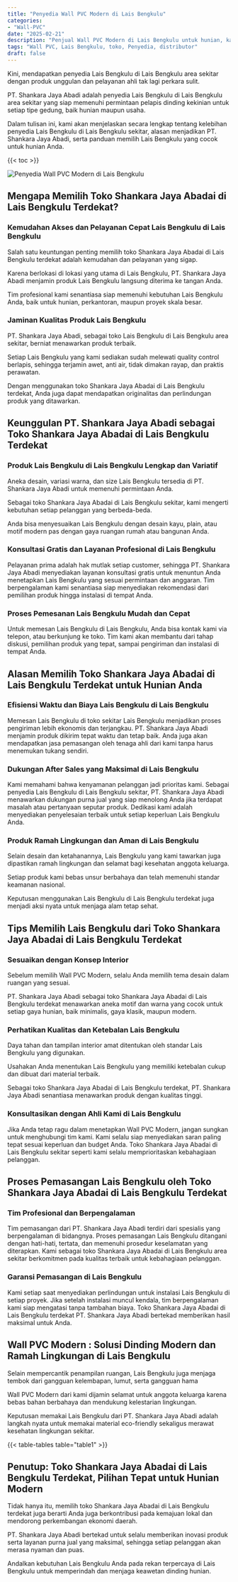 ```yaml
---
title: "Penyedia Wall PVC Modern di Lais Bengkulu"
categories: 
- "Wall-PVC"
date: "2025-02-21"
description: "Penjual Wall PVC Modern di Lais Bengkulu untuk hunian, kantor, serta toko. Produk berkualitas, pilihan motif, pilihan warna modern, dengan jasa penempatan ditangani oleh tim profesional dan garansi resmi!|Servis distribusi Wall PVC Modern di Lais Bengkulu untuk kebutuhan tempat tinggal, kantor, maupun gerai, dengan panel terbaik dan instalasi oleh teknisi ahli serta jaminan resmi.|Alternatif Wall PVC Modern di Lais Bengkulu yang terpercaya untuk tempat tinggal, office, serta ritel, dengan produk berkualitas dan instalasi dikerjakan oleh teknisi berpengalaman serta kepastian resmi.|Distribusi Wall PVC Modern di Lais Bengkulu untuk rumah, office, dan gerai, beserta panel unggulan dan instalasi dikerjakan oleh teknisi ahli, lengkap beserta kepastian resmi.}"
tags: "Wall PVC, Lais Bengkulu, toko, Penyedia, distributor"
draft: false
---
```


Kini, mendapatkan penyedia Lais Bengkulu di Lais Bengkulu area sekitar dengan produk unggulan dan pelayanan ahli tak lagi perkara sulit.

PT. Shankara Jaya Abadi adalah penyedia Lais Bengkulu di Lais Bengkulu area sekitar yang siap memenuhi permintaan pelapis dinding kekinian untuk setiap tipe gedung, baik hunian maupun usaha.

Dalam tulisan ini, kami akan menjelaskan secara lengkap tentang kelebihan penyedia Lais Bengkulu di Lais Bengkulu sekitar, alasan menjadikan PT. Shankara Jaya Abadi, serta panduan memilih Lais Bengkulu yang cocok untuk hunian Anda.

{{< toc >}}

![Penyedia Wall PVC Modern di Lais Bengkulu](/images/Wall-PVC/Penyedia-Wall-PVC-Modern-di-Lais-Bengkulu.png)


## Mengapa Memilih Toko Shankara Jaya Abadai di Lais Bengkulu Terdekat?

### Kemudahan Akses dan Pelayanan Cepat Lais Bengkulu di Lais Bengkulu

Salah satu keuntungan penting memilih toko Shankara Jaya Abadai di Lais Bengkulu terdekat adalah kemudahan dan pelayanan yang sigap.

Karena berlokasi di lokasi yang utama di Lais Bengkulu, PT. Shankara Jaya Abadi menjamin produk Lais Bengkulu langsung diterima ke tangan Anda.

Tim profesional kami senantiasa siap memenuhi kebutuhan Lais Bengkulu Anda, baik untuk hunian, perkantoran, maupun proyek skala besar.

### Jaminan Kualitas Produk Lais Bengkulu

PT. Shankara Jaya Abadi, sebagai toko Lais Bengkulu di Lais Bengkulu area sekitar, berniat menawarkan produk terbaik.

Setiap Lais Bengkulu yang kami sediakan sudah melewati quality control berlapis, sehingga terjamin awet, anti air, tidak dimakan rayap, dan praktis perawatan.

Dengan menggunakan toko Shankara Jaya Abadai di Lais Bengkulu terdekat, Anda juga dapat mendapatkan originalitas dan perlindungan produk yang ditawarkan.

## Keunggulan PT. Shankara Jaya Abadi sebagai Toko Shankara Jaya Abadai di Lais Bengkulu Terdekat

### Produk Lais Bengkulu di Lais Bengkulu Lengkap dan Variatif

Aneka desain, variasi warna, dan size Lais Bengkulu tersedia di PT. Shankara Jaya Abadi untuk memenuhi permintaan Anda.

Sebagai toko Shankara Jaya Abadai di Lais Bengkulu sekitar, kami mengerti kebutuhan setiap pelanggan yang berbeda-beda.

Anda bisa menyesuaikan Lais Bengkulu dengan desain kayu, plain, atau motif modern pas dengan gaya ruangan rumah atau bangunan Anda.

### Konsultasi Gratis dan Layanan Profesional di Lais Bengkulu

Pelayanan prima adalah hak mutlak setiap customer, sehingga PT. Shankara Jaya Abadi menyediakan layanan konsultasi gratis untuk menuntun Anda menetapkan Lais Bengkulu yang sesuai permintaan dan anggaran. Tim berpengalaman kami senantiasa siap menyediakan rekomendasi dari pemilihan produk hingga instalasi di tempat Anda.

### Proses Pemesanan Lais Bengkulu Mudah dan Cepat

Untuk memesan Lais Bengkulu di Lais Bengkulu, Anda bisa kontak kami via telepon, atau berkunjung ke toko. Tim kami akan membantu dari tahap diskusi, pemilihan produk yang tepat, sampai pengiriman dan instalasi di tempat Anda.

## Alasan Memilih Toko Shankara Jaya Abadai di Lais Bengkulu Terdekat untuk Hunian Anda

### Efisiensi Waktu dan Biaya Lais Bengkulu di Lais Bengkulu

Memesan Lais Bengkulu di toko sekitar Lais Bengkulu menjadikan proses pengiriman lebih ekonomis dan terjangkau. PT. Shankara Jaya Abadi menjamin produk dikirim tepat waktu dan tetap baik. Anda juga akan mendapatkan jasa pemasangan oleh tenaga ahli dari kami tanpa harus menemukan tukang sendiri.

### Dukungan After Sales yang Maksimal di Lais Bengkulu

Kami memahami bahwa kenyamanan pelanggan jadi prioritas kami. Sebagai penyedia Lais Bengkulu di Lais Bengkulu sekitar, PT. Shankara Jaya Abadi menawarkan dukungan purna jual yang siap menolong Anda jika terdapat masalah atau pertanyaan seputar produk. Dedikasi kami adalah menyediakan penyelesaian terbaik untuk setiap keperluan Lais Bengkulu Anda.

### Produk Ramah Lingkungan dan Aman di Lais Bengkulu

Selain desain dan ketahanannya, Lais Bengkulu yang kami tawarkan juga dipastikan ramah lingkungan dan selamat bagi kesehatan anggota keluarga.

Setiap produk kami bebas unsur berbahaya dan telah memenuhi standar keamanan nasional.

Keputusan menggunakan Lais Bengkulu di Lais Bengkulu terdekat juga menjadi aksi nyata untuk menjaga alam tetap sehat.

## Tips Memilih Lais Bengkulu dari Toko Shankara Jaya Abadai di Lais Bengkulu Terdekat

### Sesuaikan dengan Konsep Interior 

Sebelum memilih Wall PVC Modern, selalu Anda memilih tema desain dalam ruangan yang sesuai.

PT. Shankara Jaya Abadi sebagai toko Shankara Jaya Abadai di Lais Bengkulu terdekat menawarkan aneka motif dan warna yang cocok untuk setiap gaya hunian, baik minimalis, gaya klasik, maupun modern.

### Perhatikan Kualitas dan Ketebalan Lais Bengkulu

Daya tahan dan tampilan interior amat ditentukan oleh standar Lais Bengkulu yang digunakan.

Usahakan Anda menentukan Lais Bengkulu yang memiliki ketebalan cukup dan dibuat dari material terbaik.

Sebagai toko Shankara Jaya Abadai di Lais Bengkulu terdekat, PT. Shankara Jaya Abadi senantiasa menawarkan produk dengan kualitas tinggi.

### Konsultasikan dengan Ahli Kami di Lais Bengkulu

Jika Anda tetap ragu dalam menetapkan Wall PVC Modern, jangan sungkan untuk menghubungi tim kami. Kami selalu siap menyediakan saran paling tepat sesuai keperluan dan budget Anda. Toko Shankara Jaya Abadai di Lais Bengkulu sekitar seperti kami selalu memprioritaskan kebahagiaan pelanggan.

## Proses Pemasangan Lais Bengkulu oleh Toko Shankara Jaya Abadai di Lais Bengkulu Terdekat

### Tim Profesional dan Berpengalaman

Tim pemasangan dari PT. Shankara Jaya Abadi terdiri dari spesialis yang berpengalaman di bidangnya. Proses pemasangan Lais Bengkulu ditangani dengan hati-hati, tertata, dan memenuhi prosedur keselamatan yang diterapkan. Kami sebagai toko Shankara Jaya Abadai di Lais Bengkulu area sekitar berkomitmen pada kualitas terbaik untuk kebahagiaan pelanggan.

### Garansi Pemasangan di Lais Bengkulu

Kami setiap saat menyediakan perlindungan untuk instalasi Lais Bengkulu di setiap proyek. Jika setelah instalasi muncul kendala, tim berpengalaman kami siap mengatasi tanpa tambahan biaya. Toko Shankara Jaya Abadai di Lais Bengkulu terdekat PT. Shankara Jaya Abadi bertekad memberikan hasil maksimal untuk Anda.

##  Wall PVC Modern : Solusi Dinding Modern dan Ramah Lingkungan di Lais Bengkulu

Selain mempercantik penampilan ruangan, Lais Bengkulu juga menjaga tembok dari gangguan kelembapan, lumut, serta gangguan hama

 Wall PVC Modern  dari kami dijamin selamat untuk anggota keluarga karena bebas bahan berbahaya dan mendukung kelestarian lingkungan.

Keputusan memakai Lais Bengkulu dari PT. Shankara Jaya Abadi adalah langkah nyata untuk memakai material eco-friendly sekaligus merawat kesehatan lingkungan sekitar.

{{< table-tables table="table1" >}}

## Penutup: Toko Shankara Jaya Abadai di Lais Bengkulu Terdekat, Pilihan Tepat untuk Hunian Modern

Tidak hanya itu, memilih toko Shankara Jaya Abadai di Lais Bengkulu terdekat juga berarti Anda juga berkontribusi pada kemajuan lokal dan mendorong perkembangan ekonomi daerah.

PT. Shankara Jaya Abadi bertekad untuk selalu memberikan inovasi produk serta layanan purna jual yang maksimal, sehingga setiap pelanggan akan merasa nyaman dan puas.

Andalkan kebutuhan Lais Bengkulu Anda pada rekan terpercaya di Lais Bengkulu untuk memperindah dan menjaga keawetan dinding hunian.